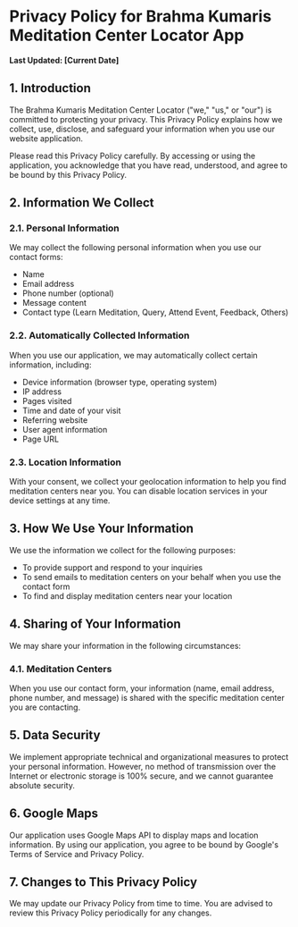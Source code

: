 # Privacy Policy for Brahma Kumaris Meditation Center Locator App

**Last Updated: [Current Date]**

## 1. Introduction

The Brahma Kumaris Meditation Center Locator ("we," "us," or "our") is committed to protecting your privacy. This Privacy Policy explains how we collect, use, disclose, and safeguard your information when you use our website application.

Please read this Privacy Policy carefully. By accessing or using the application, you acknowledge that you have read, understood, and agree to be bound by this Privacy Policy.

## 2. Information We Collect

### 2.1. Personal Information
We may collect the following personal information when you use our contact forms:
- Name
- Email address
- Phone number (optional)
- Message content
- Contact type (Learn Meditation, Query, Attend Event, Feedback, Others)

### 2.2. Automatically Collected Information
When you use our application, we may automatically collect certain information, including:
- Device information (browser type, operating system)
- IP address
- Pages visited
- Time and date of your visit
- Referring website
- User agent information
- Page URL

### 2.3. Location Information
With your consent, we collect your geolocation information to help you find meditation centers near you. You can disable location services in your device settings at any time.

## 3. How We Use Your Information

We use the information we collect for the following purposes:
- To provide  support and respond to your inquiries
- To send emails to meditation centers on your behalf when you use the contact form
- To find and display meditation centers near your location


## 4. Sharing of Your Information

We may share your information in the following circumstances:

### 4.1. Meditation Centers
When you use our contact form, your information (name, email address, phone number, and message) is shared with the specific meditation center you are contacting.


## 5. Data Security

We implement appropriate technical and organizational measures to protect your personal information. However, no method of transmission over the Internet or electronic storage is 100% secure, and we cannot guarantee absolute security.


## 6. Google Maps

Our application uses Google Maps API to display maps and location information. By using our application, you agree to be bound by Google's Terms of Service and Privacy Policy.


## 7. Changes to This Privacy Policy

We may update our Privacy Policy from time to time. You are advised to review this Privacy Policy periodically for any changes.
